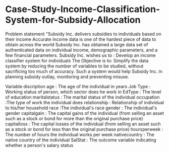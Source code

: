 # Case-Study-Income-Classification-System-for-Subsidy-Allocation

Problem statement
"Subsidy Inc. delivers subsidies to individuals based on their income
Accurate income data is one of the hardest piece of data to obtain across the world
Subsidy Inc. has obtained a large data set of authenticated data on individual income, demographic parameters, and a few financial parameters.
Subsidy Inc. wishes us to : Develop an income classifier system for individuals
The Objective is to:
Simplify the data system by reducing the number of variables to be studied, without sacrificing too much of accuracy. Such a system would help Subsidy Inc. in planning subsidy outlay, monitoring and preventing misuse.

Variable discription
age : The age of the individual in years
Job Type : Working status of person, which sector does he work in
EdType : The level of education
maritalstatus : The marital status of the individual
occupation :The type of work the individual does
relationship : Relationship of individual to his/her household
race :The individual's race
gender : The individual's gender
capitalgain : The capital gains of the individual (from selling an asset such as a stock or bond for more than the original purchase price)
capitalloss : The capital losses of the individual (from selling an asset such as a stock or bond for less than the original purchase price)
hoursperweek : The number of hours the individual works per week
nativecountry : The native country of the individual
SalStat : The outcome variable indicating whether a person's salary status
